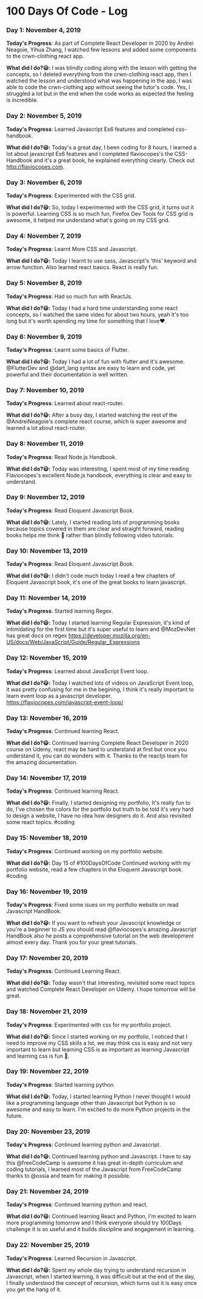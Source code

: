 # 100 Days Of Code - Log

### Day 1: November 4, 2019

**Today's Progress**: As part of Complete React Developer in 2020 by Andrei Neagoie, Yihua Zhang, I watched few lessons and added some components to the crwn-clothing react app.

**What did I do?😃:** I was blindly coding along with the lesson with getting the concepts, so I deleted everything from the crwn-clothing react app, then I watched the lesson and understood what was happening in the app, I was able to code the crwn-clothing app without seeing the tutor's code. Yes, I struggled a lot but in the end when the code works as expected the feeling is incredible.

### Day 2: November 5, 2019

**Today's Progress**: Learned Javascript Es6 features and completed css-handbook.

**What did I do?😃:** Today's a great day, I been coding for 8 hours, I learned a lot about javascript Es6 features and I completed flaviocopes's the CSS-Handbook and it's a great book, he explained everything clearly. Check out http://flaviocopes.com.

### Day 3: November 6, 2019

**Today's Progress**: Experimented with the CSS grid.

**What did I do?😃:** So, today I experimented with the CSS grid, it turns out it is powerful. Learning CSS is so much fun,
Firefox Dev Tools for CSS grid is awesome, it helped me understand what's going on my CSS grid.

### Day 4: November 7, 2019

**Today's Progress**: Learnt More CSS and Javascript.

**What did I do?😃:** Today I learnt to use sass, Javascript's 'this' keyword and arrow function. Also learned react basics. React is really fun.

### Day 5: November 8, 2019

**Today's Progress**: Had so much fun with ReactJs.

**What did I do?😃:** Today I had a hard time understanding some react concepts, so I watched the same video for about two hours, yeah it's too long but it's worth spending my time for something that I love♥️.

### Day 6: November 9, 2019

**Today's Progress**: Learnt some basics of Flutter.

**What did I do?😃:** Today I had a lot of fun with flutter and it's awesome. @FlutterDev and @dart_lang syntax are easy to learn and code, yet powerful and their documentation is well written.

### Day 7: November 10, 2019

**Today's Progress**: Learned about react-router.

**What did I do?😃:** After a busy day, I started watching the rest of the @AndreiNeagoie's complete react course, which is super awesome and learned a lot about react-router.

### Day 8: November 11, 2019

**Today's Progress**: Read Node.js Handbook.

**What did I do?😃:** Today was interesting, I spent most of my time reading Flaviocopes's excellent Node.js handbook, everything is clear and easy to understand.

### Day 9: November 12, 2019

**Today's Progress**: Read Eloquent Javascript Book.

**What did I do?😃:** Lately, I started reading lots of programming books because topics covered in them are clear and straight forward, reading books helps me think 🤔 rather than blindly following video tutorials.

### Day 10: November 13, 2019
**Today's Progress**: Read Eloquent Javascript Book.

**What did I do?😃:** I didn't code much today I read a few chapters of Eloquent Javascript book, it's one of the great books to learn javascript.


### Day 11: November 14, 2019
**Today's Progress**: Started learning Regex.

**What did I do?😃:** Today I started learning Regular Expression, it's kind of intimidating for the first time but it's super useful to learn and @MozDevNet has great docs on regex https://developer.mozilla.org/en-US/docs/Web/JavaScript/Guide/Regular_Expressions

### Day 12: November 15, 2019
**Today's Progress**: Learned about JavaScript Event loop.

**What did I do?😃:** 
Today I watched lots of videos on JavaScript Event loop, it was pretty confusing for me in the begining, I think it's really important to learn event loop as a javascript developer.
https://flaviocopes.com/javascript-event-loop/


 ### Day 13: November 16, 2019
**Today's Progress**: Continued learning React.

**What did I do?😃:** 
Continued learning Complete React Developer in 2020 course on Udemy, react may be hard to understand at first but once you understand it, you can do wonders with it. Thanks to the reactjs team for the amazing documentation.

 ### Day 14: November 17, 2019
**Today's Progress**: Continued learning React.

**What did I do?😃:** 
Finally, I started designing my portfolio, It's really fun to do, I've chosen the colors for the portfolio but truth to be told it's very hard to design a website, I have no idea how designers do it. And also revisited some react topics.
#coding

### Day 15: November 18, 2019
**Today's Progress**: Continued working on my portfolio website.

**What did I do?😃:**
Day 15 of #100DaysOfCode 
Continued working with my portfolio website, read a few chapters in the Eloquent Javascript book.
#coding

### Day 16: November 19, 2019
**Today's Progress**: Fixed some isues on my portfolio website on read Javascript HandBook.

**What did I do?😃:**
If you want to refresh your Javascript knowledge or you're a beginner to JS you should read @flaviocopes's amazing Javascript HandBook also he posts a comprehensive tutorial on the web development almost every day. Thank you for your great tutorials.


### Day 17: November 20, 2019
**Today's Progress**: Continued Learning React.

**What did I do?😃:**
Today wasn't that interesting, revisited some react topics and watched Complete React Developer on Udemy. I hope tomorrow will be great.

### Day 18: November 21, 2019
**Today's Progress**: Experimented with css for my portfolio project.

**What did I do?😃:**
Since I started working on my portfolio, I noticed that I need to improve my CSS skills a lot, we may think css is easy and not very important to learn but learning CSS is as important as learning Javascript and learning css is fun 🎉.

### Day 19: November 22, 2019
**Today's Progress**: Started learning python.

**What did I do?😃:**
Today, I started learning Python I never thought I would like a programming language other than Javascript but Python is so awesome and easy to learn. I'm excited to do more Python projects in the future.

### Day 20: November 23, 2019
**Today's Progress**: Continued learning python and Javascript.  

**What did I do?😃:**
Continued learning python and Javascript. I have to say this @freeCodeCamp is awesome it has great in-depth curriculum and coding tutorials, I learned most of the Javascript from FreeCodeCamp thanks to @ossia  and team for making it possible.

### Day 21: November 24, 2019
**Today's Progress**: Continued learning python and react.  

**What did I do?😃:**
Continued learning React and Python, I'm excited to learn more programming tomorrow and I think everyone should try 100Days challenge it is so useful and it builds discipline and engagement in learning.


### Day 22: November 25, 2019
**Today's Progress**:  Learned Recursion in Javascript.  

**What did I do?😃:**
Spent my whole day trying to understand recursion in Javascript, when I started learning, it was difficult but at the end of the day, I finally understood the concept of recursion, which turns out it is easy once you get the hang of it.



